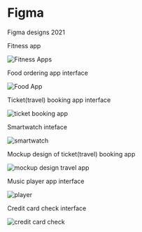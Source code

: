 # Figma
Figma designs 2021

Fitness app  

![Fitness Apps](https://user-images.githubusercontent.com/68694845/134776770-a221b8bb-a70b-46c1-b6f4-e7652a97ce89.jpg)

Food ordering app interface

![Food App](https://user-images.githubusercontent.com/68694845/134776998-15edcbac-b5c5-4912-b271-0839d9ddb9bc.jpg)

Ticket(travel) booking app interface

![ticket booking app](https://user-images.githubusercontent.com/68694845/134777189-271d6d96-9d27-4da6-a1df-5b5be0fc77bf.jpg)

Smartwatch inteface

![smartwatch](https://user-images.githubusercontent.com/68694845/135122797-80950382-960e-48a6-84d4-b85174cedfb2.jpg)

Mockup design of ticket(travel) booking app

![mockup design travel app](https://user-images.githubusercontent.com/68694845/135124601-85b2b134-8320-4701-a56e-bd6151825761.jpg)

Music player app interface

![player](https://user-images.githubusercontent.com/68694845/135235443-e758ee0f-6762-4b75-98ab-1fa91b50a3eb.jpg)

Credit card check interface

![credit card check](https://user-images.githubusercontent.com/68694845/135441426-5797a559-dec5-48a4-851b-1291565a43fb.jpg)
